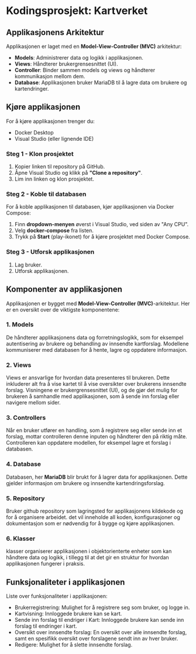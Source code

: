 # Kodingsprosjekt: Kartverket

## Applikasjonens Arkitektur
Applikasjonen er laget med en **Model-View-Controller (MVC)** arkitektur:
- **Models**: Administrerer data og logikk i applikasjonen.
- **Views**: Håndterer brukergrensesnittet (UI).
- **Controller**: Binder sammen models og views og håndterer kommunikasjon mellom dem.
- **Database**: Applikasjonen bruker MariaDB til å lagre data om brukere og kartendringer.

## Kjøre applikasjonen
For å kjøre applikasjonen trenger du:
- Docker Desktop
- Visual Studio (eller lignende IDE)

### Steg 1 - Klon prosjektet
1. Kopier linken til repository på GitHub.
2. Åpne Visual Studio og klikk på **"Clone a repository"**.
3. Lim inn linken og klon prosjektet.

### Steg 2 - Koble til databasen
For å koble applikasjonen til databasen, kjør applikasjonen via Docker Compose:
1. Finn **dropdown-menyen** øverst i Visual Studio, ved siden av "Any CPU".
2. Velg **docker-compose** fra listen.
3. Trykk på **Start** (play-ikonet) for å kjøre prosjektet med Docker Compose.

### Steg 3 - Utforsk applikasjonen
1. Lag bruker.
2. Utforsk applikasjonen.

## Komponenter av applikasjonen
Applikasjonen er bygget med **Model-View-Controller (MVC)**-arkitektur. Her er en oversikt over de viktigste komponentene:

### 1. **Models**
 De håndterer applikasjonens data og forretningslogikk, som for eksempel autentisering av brukere og behandling av innsendte kartforslag. Modellene kommuniserer med databasen for å hente, lagre og oppdatere informasjon.
   
### 2. **Views**
Views er ansvarlige for hvordan data presenteres til brukeren. Dette inkluderer alt fra å vise kartet til å vise oversikter over brukerens innsendte forslag. Visningene er brukergrensesnittet (UI), og de gjør det mulig for brukeren å samhandle med applikasjonen, som å sende inn forslag eller navigere mellom sider. 

### 3. **Controllers**
Når en bruker utfører en handling, som å registrere seg eller sende inn et forslag, mottar controlleren denne inputen og håndterer den på riktig måte. Controlleren kan oppdatere modellen, for eksempel lagre et forslag i databasen.

### 4. **Database**
Databasen, her **MariaDB** blir brukt for å lagrer data for applikasjonen. Dette gjelder informasjon om brukere og innsendte kartendringsforslag.

### 5. **Repository**
Bruker github repository som lagringsted for applikasjonens kildekode og for å organisere arbeidet. det vil inneholde all koden, konfigurasjoner og dokumentasjon som er nødvendig for å bygge og kjøre applikasjonen. 

### 6. **Klasser**
klasser organiserer applikasjonen i objektorienterte enheter som kan håndtere data og logikk, i tillegg til at det gir en struktur for hvordan applikasjonen fungerer i praksis.

## Funksjonaliteter i applikasjonen
Liste over funksjonaliteter i applikasjonen:
- Brukerregistrering: Mulighet for å registrere seg som bruker, og logge in.
- Kartvisning: Innloggede brukere kan se kart.
- Sende inn forslag til endriger i Kart: Innloggede brukere kan sende inn forslag til endringer i kart.
- Oversikt over innsendte forslag: En oversikt over alle innsendte forslag, samt en spesifikk oversikt over forslagene sendt inn av hver bruker.
- Redigere: Mulighet for å slette innsendte forslag.